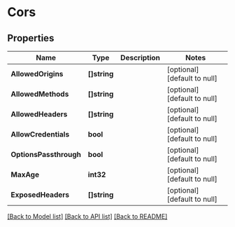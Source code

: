 # Cors

## Properties
Name | Type | Description | Notes
------------ | ------------- | ------------- | -------------
**AllowedOrigins** | **[]string** |  | [optional] [default to null]
**AllowedMethods** | **[]string** |  | [optional] [default to null]
**AllowedHeaders** | **[]string** |  | [optional] [default to null]
**AllowCredentials** | **bool** |  | [optional] [default to null]
**OptionsPassthrough** | **bool** |  | [optional] [default to null]
**MaxAge** | **int32** |  | [optional] [default to null]
**ExposedHeaders** | **[]string** |  | [optional] [default to null]

[[Back to Model list]](../README.md#documentation-for-models) [[Back to API list]](../README.md#documentation-for-api-endpoints) [[Back to README]](../README.md)


